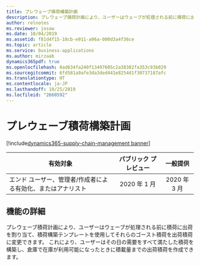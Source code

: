 ```yaml
---
title: プレウェーブ積荷構築計画
description: プレウェーブ積荷計画により、ユーザーはウェーブが処理される前に積荷に出荷を割り当てることができます。
author: relnotes
ms.reviewer: josaw
ms.date: 10/04/2019
ms.assetid: f81d4f15-18cb-e911-a96a-000d3a4f36ce
ms.topic: article
ms.service: business-applications
ms.author: mirzaab
dynamics365pdf: true
ms.openlocfilehash: 0ad634fa240f13497605c2a38382fa353c93b029
ms.sourcegitcommit: 6fd581a9afe3da3ded441e8254d1f30737187afc
ms.translationtype: HT
ms.contentlocale: ja-JP
ms.lasthandoff: 10/25/2019
ms.locfileid: "2660592"
---
```

# <a name="pre-wave-load-build-planning"></a>プレウェーブ積荷構築計画
[!include[dynamics365-supply-chain-management banner](../includes/dynamics365-supply-chain-management.md)]

| 有効対象    |  パブリック プレビュー | 一般提供 | 
| ---------- | :----------: |:----------: |
|エンド ユーザー、管理者/作成者による有効化、またはアナリスト|2020 年 1 月| 2020 年 3 月|






## <a name="feature-details"></a>機能の詳細
<!--feature detail start -->
プレウェーブ積荷計画により、ユーザーはウェーブが処理される前に積荷に出荷を割り当て、積荷構築テンプレートを使用してそれらのゴースト積荷を出荷積荷に変更できます。 これにより、ユーザーはその日の需要をすべて満たした積荷を構築し、倉庫で在庫が利用可能になったときに積載量までの出荷積荷を作成できます。
<!--feature detail end -->









